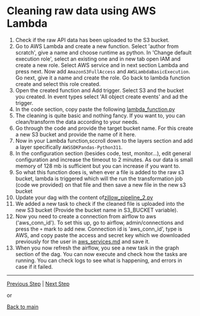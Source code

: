 # Cleaning raw data using AWS Lambda

1. Check if the raw API data has been uploaded to the S3 bucket. 
2. Go to AWS Lambda and create a new function. Select 'author from scratch', give a name and choose runtime as python. In 'Change default execution role', select an existing one and in new tab open IAM and create a new role. Select AWS service and in next section Lambda and press next. Now add `AmazonS3FullAccess` and `AWSLambdaBasicExecution`. Go next, give it a name and create the role. Go back to lambda function create and select this role created.
3. Open the created function and Add trigger. Select S3 and the bucket you created. In event types select 'All object create events' and ad the trigger.  
4. In the code section, copy paste the following [lambda_function.py](https://github.com/rohitanumolu/zillow_rapidapi_aws_pipeline/tree/main/lambda_function.py)
5. The cleaning is quite basic and nothing fancy. If you want to, you can clean/transform  the data according to your needs.
6. Go through the code and provide the target bucket name. For this create a new S3 bucket and provide the name of it here. 
7. Now in your Lambda function,sccroll down to the layers section and add a layer specifically `AWSSDKPandas-Python311`.
8. In the configuration section (besides code, test, monitor...), edit general configuration and increase the timeout to 2 minutes. As our data is small memory of 128 mb is sufficient but you can increase if you want to. 
9. So what this function does is, when ever a file is added to the raw s3 bucket, lambda is triggered which will the run the transformation job (code we provided) on that file and then save a new file in the new s3 bucket
10. Update your dag with the content of[zillow_pipeline_2.py](https://github.com/rohitanumolu/zillow_rapidapi_aws_pipeline/tree/main/archive/zillow_pipeline_2.py)  
11. We added a new task to check if the cleaned file is uploaded into the new S3 bucket (Provide the bucket name in S3_BUCKET variable).  
12. Now you need to create a connection from airflow to aws ('aws_conn_id'). To set this up, go to airflow, admin/connections and press the `+` mark to add new. Connection id is 'aws_conn_id', type is AWS, and copy paste the access and secret key which we downloaded previously for the user in [aws_services.md](aws_services.md) and save it.
13. When you now refresh the airflow, you see a new task in the graph section of the dag. You can now execute and check how the tasks are running. You can check logs to see what is happening, and errors in case if it failed. 


---

[Previous Step](extract_data.md) | [Next Step](redshift_setup.md)

or

[Back to main](https://github.com/rohitanumolu/zillow_rapidapi_aws_pipeline/tree/main)